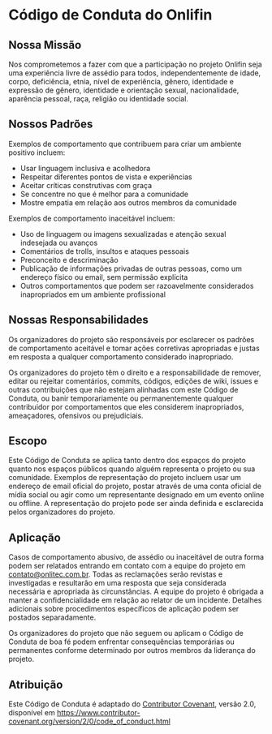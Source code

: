 # Código de Conduta do Onlifin

## Nossa Missão

Nos comprometemos a fazer com que a participação no projeto Onlifin seja uma experiência livre de assédio para todos, independentemente de idade, corpo, deficiência, etnia, nível de experiência, gênero, identidade e expressão de gênero, identidade e orientação sexual, nacionalidade, aparência pessoal, raça, religião ou identidade social.

## Nossos Padrões

Exemplos de comportamento que contribuem para criar um ambiente positivo incluem:

- Usar linguagem inclusiva e acolhedora
- Respeitar diferentes pontos de vista e experiências
- Aceitar críticas construtivas com graça
- Se concentre no que é melhor para a comunidade
- Mostre empatia em relação aos outros membros da comunidade

Exemplos de comportamento inaceitável incluem:

- Uso de linguagem ou imagens sexualizadas e atenção sexual indesejada ou avanços
- Comentários de trolls, insultos e ataques pessoais
- Preconceito e descriminação
- Publicação de informações privadas de outras pessoas, como um endereço físico ou email, sem permissão explícita
- Outros comportamentos que podem ser razoavelmente considerados inapropriados em um ambiente profissional

## Nossas Responsabilidades

Os organizadores do projeto são responsáveis por esclarecer os padrões de comportamento aceitável e tomar ações corretivas apropriadas e justas em resposta a qualquer comportamento considerado inapropriado.

Os organizadores do projeto têm o direito e a responsabilidade de remover, editar ou rejeitar comentários, commits, códigos, edições de wiki, issues e outras contribuições que não estejam alinhadas com este Código de Conduta, ou banir temporariamente ou permanentemente qualquer contribuidor por comportamentos que eles considerem inapropriados, ameaçadores, ofensivos ou prejudiciais.

## Escopo

Este Código de Conduta se aplica tanto dentro dos espaços do projeto quanto nos espaços públicos quando alguém representa o projeto ou sua comunidade. Exemplos de representação do projeto incluem usar um endereço de email oficial do projeto, postar através de uma conta oficial de mídia social ou agir como um representante designado em um evento online ou offline. A representação do projeto pode ser ainda definida e esclarecida pelos organizadores do projeto.

## Aplicação

Casos de comportamento abusivo, de assédio ou inaceitável de outra forma podem ser relatados entrando em contato com a equipe do projeto em [contato@onlitec.com.br](mailto:contato@onlitec.com.br). Todas as reclamações serão revistas e investigadas e resultarão em uma resposta que seja considerada necessária e apropriada às circunstâncias. A equipe do projeto é obrigada a manter a confidencialidade em relação ao relator de um incidente. Detalhes adicionais sobre procedimentos específicos de aplicação podem ser postados separadamente.

Os organizadores do projeto que não seguem ou aplicam o Código de Conduta de boa fé podem enfrentar consequências temporárias ou permanentes conforme determinado por outros membros da liderança do projeto.

## Atribuição

Este Código de Conduta é adaptado do [Contributor Covenant](https://www.contributor-covenant.org), versão 2.0, disponível em https://www.contributor-covenant.org/version/2/0/code_of_conduct.html
